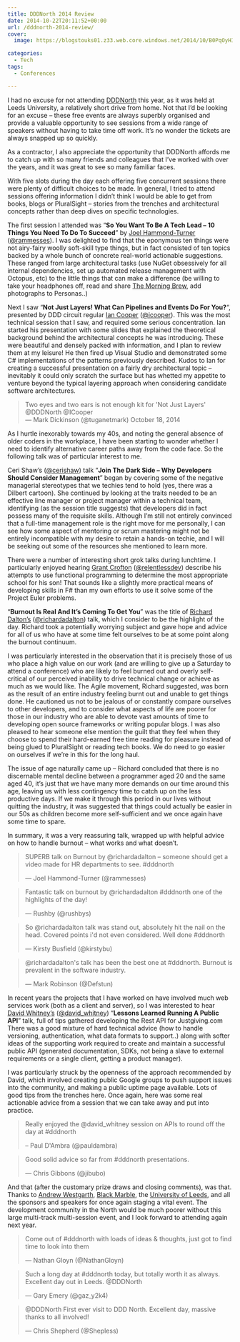 ```yaml
---
title: DDDNorth 2014 Review
date: 2014-10-22T20:11:52+00:00
url: /dddnorth-2014-review/
cover: 
  image: https://blogstouks01.z33.web.core.windows.net/2014/10/B0PqOyHIgAA93X5.jpg

categories:
  - Tech
tags:
  - Conferences

---
```


I had no excuse for not attending [DDDNorth][1] this year, as it was held at Leeds University, a relatively short drive from home. Not that I’d be looking for an excuse – these free events are always superbly organised and provide a valuable opportunity to see sessions from a wide range of speakers without having to take time off work. It’s no wonder the tickets are always snapped up so quickly.

As a contractor, I also appreciate the opportunity that DDDNorth affords me to catch up with so many friends and colleagues that I’ve worked with over the years, and it was great to see so many familiar faces.

With five slots during the day each offering five concurrent sessions there were plenty of difficult choices to be made. In general, I tried to attend sessions offering information I didn’t think I would be able to get from books, blogs or PluralSight – stories from the trenches and architectural concepts rather than deep dives on specific technologies.

The first session I attended was “**So You Want To Be A Tech Lead – 10 Things You Need To Do To Succeed**” by [Joel Hammond-Turner][2] ([@rammesses][3]). I was delighted to find that the eponymous ten things were not airy-fairy woolly soft-skill type things, but in fact consisted of ten topics backed by a whole bunch of concrete real-world actionable suggestions. These ranged from large architectural tasks (use NuGet obsessively for all internal dependencies, set up automated release management with Octopus, etc) to the little things that can make a difference (be willing to take your headphones off, read and share [The Morning Brew][4], add photographs to Personas..)

Next I saw “**Not Just Layers! What Can Pipelines and Events Do For You?**“, presented by DDD circuit regular [Ian Cooper][5] ([@icooper][6]). This was the most technical session that I saw, and required some serious concentration. Ian started his presentation with some slides that explained the theoretical background behind the architectural concepts he was introducing. These were beautiful and densely packed with information, and I plan to review them at my leisure! He then fired up Visual Studio and demonstrated some C# implementations of the patterns previously described. Kudos to Ian for creating a successful presentation on a fairly dry architectural topic – inevitably it could only scratch the surface but has whetted my appetite to venture beyond the typical layering approach when considering candidate software architectures.

> Two eyes and two ears is not enough kit for 'Not Just Layers' @DDDNorth @ICooper  
> — Mark Dickinson (@tuganetmark) October 18, 2014

As I hurtle inexorably towards my 40s, and noting the general absence of older coders in the workplace, I have been starting to wonder whether I need to identify alternative career paths away from the code face. So the following talk was of particular interest to me.

Ceri Shaw’s ([@cerishaw][7]) talk “**Join The Dark Side – Why Developers Should Consider Management**” began by covering some of the negative managerial stereotypes that we techies tend to hold (yes, there was a Dilbert cartoon). She continued by looking at the traits needed to be an effective line manager or project manager within a technical team, identifying (as the session title suggests) that developers did in fact possess many of the requisite skills. Although I’m still not entirely convinced that a full-time management role is the right move for me personally, I can see how some aspect of mentoring or scrum mastering might not be entirely incompatible with my desire to retain a hands-on techie, and I will be seeking out some of the resources she mentioned to learn more.

There were a number of interesting short grok talks during lunchtime. I particularly enjoyed hearing [Grant Crofton][8] ([@relentlessdev][9]) describe his attempts to use functional programming to determine the most appropriate school for his son! That sounds like a slightly more practical means of developing skills in F# than my own efforts to use it solve some of the Project Euler problems.

“**Burnout Is Real And It’s Coming To Get You**” was the title of [Richard Dalton’s][10] ([@richardadalton][11]) talk, which I consider to be the highlight of the day. Richard took a potentially worrying subject and gave hope and advice for all of us who have at some time felt ourselves to be at some point along the burnout continuum.

I was particularly interested in the observation that it is precisely those of us who place a high value on our work (and are willing to give up a Saturday to attend a conference) who are likely to feel burned out and overly self-critical of our perceived inability to drive technical change or achieve as much as we would like.
The Agile movement, Richard suggested, was born as the result of an entire industry feeling burnt out and unable to get things done.
He cautioned us not to be jealous of or constantly compare ourselves to other developers, and to consider what aspects of life are poorer for those in our industry who are able to devote vast amounts of time to developing open source frameworks or writing popular blogs. I was also pleased to hear someone else mention the guilt that they feel when they choose to spend their hard-earned free time reading for pleasure instead of being glued to PluralSight or reading tech books. We do need to go easier on ourselves if we’re in this for the long haul.

The issue of age naturally came up – Richard concluded that there is no discernable mental decline between a programmer aged 20 and the same aged 40, it’s just that we have many more demands on our time around this age, leaving us with less contingency time to catch up on the less productive days. If we make it through this period in our lives without quitting the industry, it was suggested that things could actually be easier in our 50s as children become more self-sufficient and we once again have some time to spare.

In summary, it was a very reassuring talk, wrapped up with helpful advice on how to handle burnout – what works and what doesn’t.

> SUPERB talk on Burnout by @richardadalton – someone should get a video made for HR departments to see. #dddnorth  
>
> — Joel Hammond-Turner (@rammesses)

> Fantastic talk on burnout by @richardadalton #dddnorth one of the highlights of the day!  
>
> — Rushby (@rushbys)

> So @richardadalton talk was stand out, absolutely hit the nail on the head. Covered points i'd not even considered. Well done #dddnorth  
>
> — Kirsty Busfield (@kirstybu)

> @richardadalton's talk has been the best one at #dddnorth. Burnout is prevalent in the software industry.  
>
> — Mark Robinson (@Defstun)

In recent years the projects that I have worked on have involved much web services work (both as a client and server), so I was interested to hear [David Whitney’s][12] ([@david_whitney][12]) “**Lessons Learned Running A Public API**” talk, full of tips gathered developing the Rest API for Justgiving.com  
There was a good mixture of hard technical advice (how to handle versioning, authentication, what data formats to support..) along with softer ideas of the supporting work required to create and maintain a successful public API (generated documentation, SDKs, not being a slave to external requirements or a single client, getting a product manager).

I was particularly struck by the openness of the approach recommended by David, which involved creating public Google groups to push support issues into the community, and making a public uptime page available. Lots of good tips from the trenches here. Once again, here was some real actionable advice from a session that we can take away and put into practice.

> Really enjoyed the @david_whitney session on APIs to round off the day at #dddnorth
>
> – Paul D'Ambra (@pauldambra)

> Good solid advice so far from #dddnorth presentations.  
>
> — Chris Gibbons (@jibubo)

And that (after the customary prize draws and closing comments), was that. Thanks to [Andrew Westgarth][13], [Black Marble][14], the [University of Leeds][15], and all the sponsors and speakers for once again staging a vital event. The development community in the North would be much poorer without this large multi-track multi-session event, and I look forward to attending again next year.

> Come out of #dddnorth with loads of ideas & thoughts, just got to find time to look into them
> 
> — Nathan Gloyn (@NathanGloyn)

> Such a long day at #dddnorth today, but totally worth it as always. Excellent day out in Leeds. @DDDNorth
>
> — Gary Emery (@gaz_y2k4)

> @DDDNorth First ever visit to DDD North. Excellent day, massive thanks to all involved!
>
> — Chris Shepherd (@Shepless)

 [1]: http://dddnorth.co.uk/
 [2]: http://www.hammond-turner.org.uk/
 [3]: https://twitter.com/rammesses
 [4]: http://blog.cwa.me.uk/
 [5]: http://codebetter.com/iancooper/
 [6]: https://twitter.com/icooper
 [7]: https://twitter.com/cerishaw
 [8]: http://www.relentlessdevelopment.net/
 [9]: https://twitter.com/relentlessdev
 [10]: http://www.devjoy.com/
 [11]: https://twitter.com/richardadalton
 [12]: https://twitter.com/david_whitney
 [13]: https://twitter.com/apwestgarth
 [14]: http://www.blackmarble.co.uk/
 [15]: http://www.leeds.ac.uk/